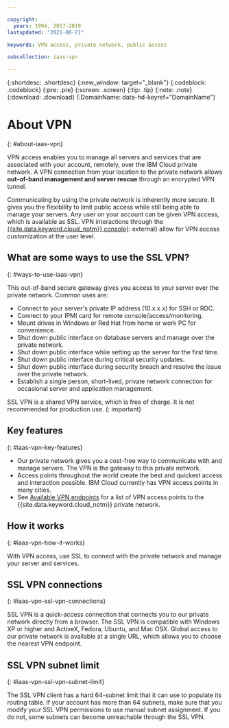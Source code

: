 ```yaml
---

copyright:
  years: 1994, 2017-2019
lastupdated: "2021-06-21"

keywords: VPN access, private network, public access

subcollection: iaas-vpn

---
```


{:shortdesc: .shortdesc}
{:new_window: target="_blank"}
{:codeblock: .codeblock}
{:pre: .pre}
{:screen: .screen}
{:tip: .tip}
{:note: .note}
{:download: .download}
{:DomainName: data-hd-keyref="DomainName"}

# About VPN
{: #about-iaas-vpn}

VPN access enables you to manage all servers and services that are associated with your account, remotely, over the IBM Cloud private network. A VPN connection from your location to the private network allows **out-of-band management and server rescue** through an encrypted VPN tunnel.

Communicating by using the private network is inherently more secure. It gives you the flexibility to limit public access while still being able to manage your servers. Any user on your account can be given VPN access, which is available as SSL. VPN interactions through the [{{site.data.keyword.cloud_notm}} console](https://{DomainName}/){: external} allow for VPN access customization at the user level.

## What are some ways to use the SSL VPN?
{: #ways-to-use-iaas-vpn}

This out-of-band secure gateway gives you access to your server over the private network. Common uses are:

* Connect to your server's private IP address (10.x.x.x) for SSH or RDC.
* Connect to your IPMI card for remote console/access/monitoring.
* Mount drives in Windows or Red Hat from home or work PC for convenience.
* Shut down public interface on database servers and manage over the private network.
* Shut down public interface while setting up the server for the first time.
* Shut down public interface during critical security updates.
* Shut down public interface during security breach and resolve the issue over the private network.
* Establish a single person, short-lived, private network connection for occasional server and application management.

SSL VPN is a shared VPN service, which is free of charge. It is not recommended for production use.
{: important}

## Key features
{: #iaas-vpn-key-features}

* Our private network gives you a cost-free way to communicate with and manage servers. The VPN is the gateway to this private network.
* Access points throughout the world create the best and quickest access and interaction possible. IBM Cloud currently has VPN access points in many cities.
* See [Available VPN endpoints](/docs/iaas-vpn?topic=iaas-vpn-available-vpn-endpoints) for a list of VPN access points to the {{site.data.keyword.cloud_notm}} private network.

## How it works
{: #iaas-vpn-how-it-works}

With VPN access, use SSL to connect with the private network and manage your server and services.

## SSL VPN connections
{: #iaas-vpn-ssl-vpn-connections}

SSL VPN is a quick-access connection that connects you to our private network directly from a browser. The SSL VPN is compatible with Windows XP or higher and ActiveX, Fedora, Ubuntu, and Mac OSX. Global access to our private network is available at a single URL, which allows you to choose the nearest VPN endpoint.

## SSL VPN subnet limit
{: #iaas-vpn-ssl-vpn-subnet-limit}

The SSL VPN client has a hard 64-subnet limit that it can use to populate its routing table. If your account has more than 64 subnets, make sure that you modify your SSL VPN permissions to use manual subnet assignment. If you do not, some subnets can become unreachable through the SSL VPN.
